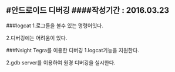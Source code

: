 #안드로이드 디버깅
####작성기간 : 2016.03.23
---
###logcat
1.로그들을 볼수 있는 명령어잇다.

2.디버깅에는 어려움이 있다.

###Nsight Tegra를 이용한 디버깅
1.logcat기능을 지원한다.

2.gdb server를 이용하여 원경 디버깅을 실시한다.


